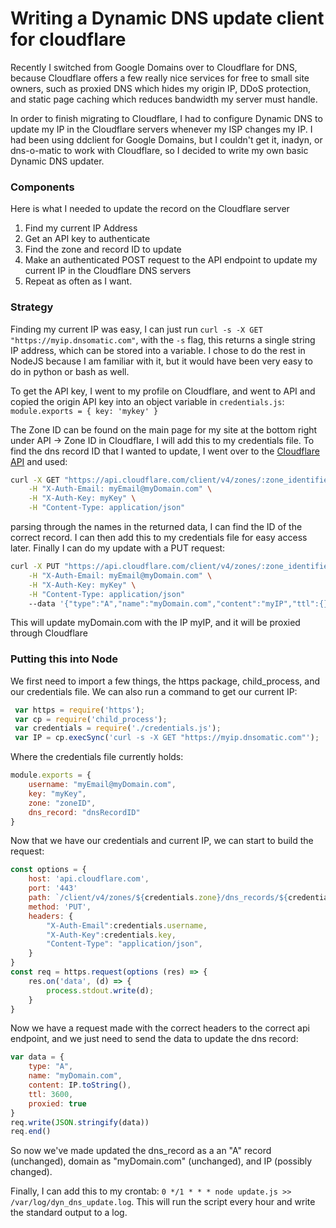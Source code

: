 # Writing a Dynamic DNS update client for cloudflare

Recently I switched from Google Domains over to Cloudflare for DNS, because Cloudflare offers a few really nice services for free to small site owners, such as proxied DNS which hides my origin IP, DDoS protection, and static page caching which reduces bandwidth my server must handle.

In order to finish migrating to Cloudflare, I had to configure Dynamic DNS to update my IP in the Cloudflare servers whenever my ISP changes my IP.  I had been using ddclient for Google Domains, but I couldn't get it, inadyn, or dns-o-matic to work with Cloudflare, so I decided to write my own basic Dynamic DNS updater.

### Components
Here is what I needed to update the record on the Cloudflare server

1. Find my current IP Address
2. Get an API key to authenticate
3. Find the zone and record ID to update
4. Make an authenticated POST request to the API endpoint to update my current IP in the Cloudflare DNS servers
5. Repeat as often as I want.

### Strategy
Finding my current IP was easy, I can just run `curl -s -X GET "https://myip.dnsomatic.com"`, with the `-s` flag, this returns a single string IP address, which can be stored into a variable.  I chose to do the rest in NodeJS because I am familiar with it, but it would have been very easy to do in python or bash as well.

To get the API key, I went to my profile on Cloudflare, and went to API and copied the origin API key into an object variable in `credentials.js`: `module.exports = { key: 'mykey' }`

The Zone ID can be found on the main page for my site at the bottom right under API -> Zone ID in Cloudflare, I will add this to my credentials file.  To find the dns record ID that I wanted to update, I went over to the [Cloudflare API](https://api.cloudflare.com) and used:

```bash
curl -X GET "https://api.cloudflare.com/client/v4/zones/:zone_identifier/dns_records" \
    -H "X-Auth-Email: myEmail@myDomain.com" \
    -H "X-Auth-Key: myKey" \
    -H "Content-Type: application/json"
``` 

parsing through the names in the returned data, I can find the ID of the correct record.  I can then add this to my credentials file for easy access later.  Finally I can do my update with a PUT request:

```bash
curl -X PUT "https://api.cloudflare.com/client/v4/zones/:zone_identifier/dns_records/:identifier" \
    -H "X-Auth-Email: myEmail@myDomain.com" \
    -H "X-Auth-Key: myKey" \
    -H "Content-Type: application/json"
    --data '{"type":"A","name":"myDomain.com","content":"myIP","ttl":{},"proxied":true}'
```

This will update myDomain.com with the IP myIP, and it will be proxied through Cloudflare

### Putting this into Node

We first need to import a few things, the https package, child_process, and our credentials file.  We can also run a command to get our current IP:

```javascript
 var https = require('https');
 var cp = require('child_process');
 var credentials = require('./credentials.js');
 var IP = cp.execSync('curl -s -X GET "https://myip.dnsomatic.com"');
```

Where the credentials file currently holds: 

```javascript
module.exports = {
    username: "myEmail@myDomain.com",
    key: "myKey",
    zone: "zoneID",
    dns_record: "dnsRecordID"
}
```

Now that we have our credentials and current IP, we can start to build the request:

```javascript
const options = {
    host: 'api.cloudflare.com',
    port: '443'
    path: `/client/v4/zones/${credentials.zone}/dns_records/${credentials.dns_record}`,
    method: 'PUT',
    headers: {
        "X-Auth-Email":credentials.username,
        "X-Auth-Key":credentials.key,
        "Content-Type": "application/json",
    }
}
const req = https.request(options (res) => {
    res.on('data', (d) => {
        process.stdout.write(d);
    }
}
```

Now we have a request made with the correct headers to the correct api endpoint, and we just need to send the data to update the dns record:

```javascript
var data = {
    type: "A",
    name: "myDomain.com",
    content: IP.toString(),
    ttl: 3600,
    proxied: true
}
req.write(JSON.stringify(data))
req.end()
```

So now we've made updated the dns_record as a an "A" record (unchanged), domain as "myDomain.com" (unchanged), and IP (possibly changed).

Finally, I can add this to my crontab: `0 */1 * * * node update.js >> /var/log/dyn_dns_update.log`.  This will run the script every hour and write the standard output to a log.